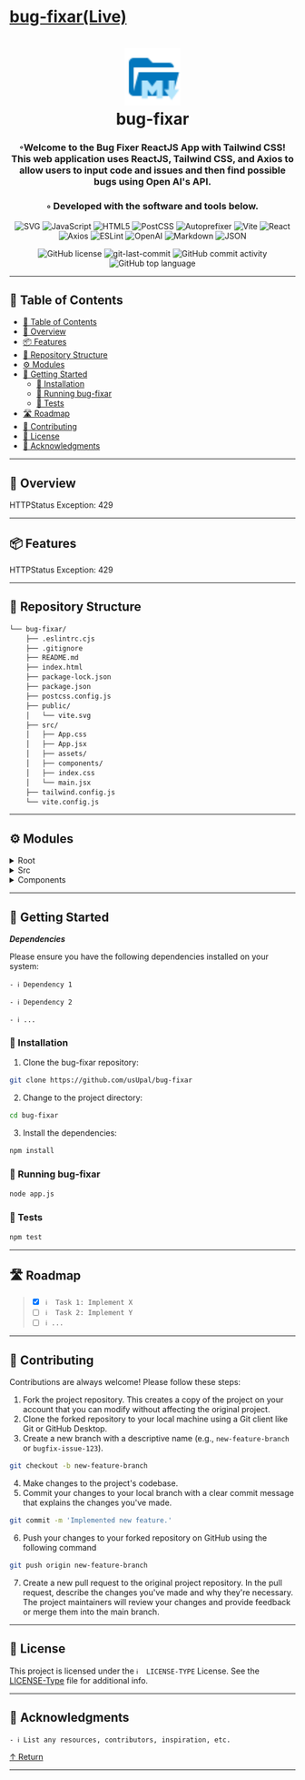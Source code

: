 # [bug-fixar(Live)](https://bug-fixar.vercel.app/)




<div align="center">
<h1 align="center">
<img src="https://raw.githubusercontent.com/PKief/vscode-material-icon-theme/ec559a9f6bfd399b82bb44393651661b08aaf7ba/icons/folder-markdown-open.svg" width="100" />
<br>bug-fixar</h1>
<h3>◦Welcome to the Bug Fixer ReactJS App with Tailwind CSS! This web application uses ReactJS, Tailwind CSS, and Axios to allow users to input code and issues and then find possible bugs using Open AI's API.</h3>
<h3>◦ Developed with the software and tools below.</h3>

<p align="center">
<img src="https://img.shields.io/badge/SVG-FFB13B.svg?style&logo=SVG&logoColor=black" alt="SVG" />
<img src="https://img.shields.io/badge/JavaScript-F7DF1E.svg?style&logo=JavaScript&logoColor=black" alt="JavaScript" />
<img src="https://img.shields.io/badge/HTML5-E34F26.svg?style&logo=HTML5&logoColor=white" alt="HTML5" />
<img src="https://img.shields.io/badge/PostCSS-DD3A0A.svg?style&logo=PostCSS&logoColor=white" alt="PostCSS" />
<img src="https://img.shields.io/badge/Autoprefixer-DD3735.svg?style&logo=Autoprefixer&logoColor=white" alt="Autoprefixer" />
<img src="https://img.shields.io/badge/Vite-646CFF.svg?style&logo=Vite&logoColor=white" alt="Vite" />

<img src="https://img.shields.io/badge/React-61DAFB.svg?style&logo=React&logoColor=black" alt="React" />
<img src="https://img.shields.io/badge/Axios-5A29E4.svg?style&logo=Axios&logoColor=white" alt="Axios" />
<img src="https://img.shields.io/badge/ESLint-4B32C3.svg?style&logo=ESLint&logoColor=white" alt="ESLint" />
<img src="https://img.shields.io/badge/OpenAI-412991.svg?style&logo=OpenAI&logoColor=white" alt="OpenAI" />
<img src="https://img.shields.io/badge/Markdown-000000.svg?style&logo=Markdown&logoColor=white" alt="Markdown" />
<img src="https://img.shields.io/badge/JSON-000000.svg?style&logo=JSON&logoColor=white" alt="JSON" />
</p>
<img src="https://img.shields.io/github/license/usUpal/bug-fixar?style&color=5D6D7E" alt="GitHub license" />
<img src="https://img.shields.io/github/last-commit/usUpal/bug-fixar?style&color=5D6D7E" alt="git-last-commit" />
<img src="https://img.shields.io/github/commit-activity/m/usUpal/bug-fixar?style&color=5D6D7E" alt="GitHub commit activity" />
<img src="https://img.shields.io/github/languages/top/usUpal/bug-fixar?style&color=5D6D7E" alt="GitHub top language" />
</div>

---

## 📖 Table of Contents
- [📖 Table of Contents](#-table-of-contents)
- [📍 Overview](#-overview)
- [📦 Features](#-features)
- [📂 Repository Structure](#-repository-structure)
- [⚙️ Modules](#modules)
- [🚀 Getting Started](#-getting-started)
    - [🔧 Installation](#-installation)
    - [🤖 Running bug-fixar](#-running-bug-fixar)
    - [🧪 Tests](#-tests)
- [🛣 Roadmap](#-roadmap)
- [🤝 Contributing](#-contributing)
- [📄 License](#-license)
- [👏 Acknowledgments](#-acknowledgments)

---


## 📍 Overview

HTTPStatus Exception: 429

---

## 📦 Features

HTTPStatus Exception: 429

---


## 📂 Repository Structure

```sh
└── bug-fixar/
    ├── .eslintrc.cjs
    ├── .gitignore
    ├── README.md
    ├── index.html
    ├── package-lock.json
    ├── package.json
    ├── postcss.config.js
    ├── public/
    │   └── vite.svg
    ├── src/
    │   ├── App.css
    │   ├── App.jsx
    │   ├── assets/
    │   ├── components/
    │   ├── index.css
    │   └── main.jsx
    ├── tailwind.config.js
    └── vite.config.js
```


---

## ⚙️ Modules

<details closed><summary>Root</summary>

| File                                                                                   | Summary                   |
| ---                                                                                    | ---                       |
| [tailwind.config.js](https://github.com/usUpal/bug-fixar/blob/main/tailwind.config.js) | HTTPStatus Exception: 429 |
| [vite.config.js](https://github.com/usUpal/bug-fixar/blob/main/vite.config.js)         | HTTPStatus Exception: 429 |
| [postcss.config.js](https://github.com/usUpal/bug-fixar/blob/main/postcss.config.js)   | HTTPStatus Exception: 429 |
| [index.html](https://github.com/usUpal/bug-fixar/blob/main/index.html)                 | HTTPStatus Exception: 429 |
| [.eslintrc.cjs](https://github.com/usUpal/bug-fixar/blob/main/.eslintrc.cjs)           | HTTPStatus Exception: 429 |

</details>

<details closed><summary>Src</summary>

| File                                                                     | Summary                   |
| ---                                                                      | ---                       |
| [App.jsx](https://github.com/usUpal/bug-fixar/blob/main/src/App.jsx)     | HTTPStatus Exception: 429 |
| [App.css](https://github.com/usUpal/bug-fixar/blob/main/src/App.css)     | HTTPStatus Exception: 429 |
| [index.css](https://github.com/usUpal/bug-fixar/blob/main/src/index.css) | HTTPStatus Exception: 429 |
| [main.jsx](https://github.com/usUpal/bug-fixar/blob/main/src/main.jsx)   | HTTPStatus Exception: 429 |

</details>

<details closed><summary>Components</summary>

| File                                                                                      | Summary                   |
| ---                                                                                       | ---                       |
| [Header.jsx](https://github.com/usUpal/bug-fixar/blob/main/src/components/Header.jsx)     | HTTPStatus Exception: 429 |
| [Body.jsx](https://github.com/usUpal/bug-fixar/blob/main/src/components/Body.jsx)         | HTTPStatus Exception: 429 |
| [Response.jsx](https://github.com/usUpal/bug-fixar/blob/main/src/components/Response.jsx) | HTTPStatus Exception: 429 |
| [Modal.jsx](https://github.com/usUpal/bug-fixar/blob/main/src/components/Modal.jsx)       | HTTPStatus Exception: 429 |

</details>

---

## 🚀 Getting Started

***Dependencies***

Please ensure you have the following dependencies installed on your system:

`- ℹ️ Dependency 1`

`- ℹ️ Dependency 2`

`- ℹ️ ...`

### 🔧 Installation

1. Clone the bug-fixar repository:
```sh
git clone https://github.com/usUpal/bug-fixar
```

2. Change to the project directory:
```sh
cd bug-fixar
```

3. Install the dependencies:
```sh
npm install
```

### 🤖 Running bug-fixar

```sh
node app.js
```

### 🧪 Tests
```sh
npm test
```

---


## 🛣 Roadmap

> - [X] `ℹ️  Task 1: Implement X`
> - [ ] `ℹ️  Task 2: Implement Y`
> - [ ] `ℹ️ ...`


---

## 🤝 Contributing

Contributions are always welcome! Please follow these steps:
1. Fork the project repository. This creates a copy of the project on your account that you can modify without affecting the original project.
2. Clone the forked repository to your local machine using a Git client like Git or GitHub Desktop.
3. Create a new branch with a descriptive name (e.g., `new-feature-branch` or `bugfix-issue-123`).
```sh
git checkout -b new-feature-branch
```
4. Make changes to the project's codebase.
5. Commit your changes to your local branch with a clear commit message that explains the changes you've made.
```sh
git commit -m 'Implemented new feature.'
```
6. Push your changes to your forked repository on GitHub using the following command
```sh
git push origin new-feature-branch
```
7. Create a new pull request to the original project repository. In the pull request, describe the changes you've made and why they're necessary.
The project maintainers will review your changes and provide feedback or merge them into the main branch.

---

## 📄 License

This project is licensed under the `ℹ️  LICENSE-TYPE` License. See the [LICENSE-Type](LICENSE) file for additional info.

---

## 👏 Acknowledgments

`- ℹ️ List any resources, contributors, inspiration, etc.`

[↑ Return](#Top)

---
